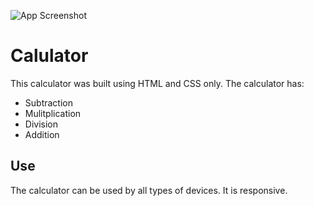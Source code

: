


![App Screenshot](https://via.placeholder.com/468x300?text=App+Screenshot+Here)


# Calulator
This calculator was built using HTML and CSS only.
The calculator has:
- Subtraction
- Mulitplication
- Division
- Addition


## Use
The calculator can be used by all types of devices. It is responsive.

